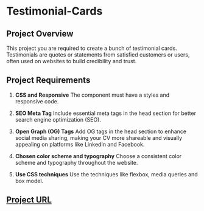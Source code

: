 <h1>Testimonial-Cards</h1>
 
## Project Overview
This project you are required to create a bunch of testimonial cards. Testimonials are quotes or statements from satisfied customers or users, often used on websites to build credibility and trust.

## Project Requirements

1. **CSS and Responsive**
The component must have a styles and responsive code.

2. **SEO Meta Tag**
Include essential meta tags in the head section for better search engine optimization (SEO).

3. **Open Graph (OG) Tags** 
Add OG tags in the head section to enhance social media sharing, making your CV more shareable and visually appealing on platforms like LinkedIn and Facebook.

5. **Chosen color scheme and typography** 
Choose a consistent color scheme and typography throughout the website.

6. **Use CSS techniques**
Use the techniques like flexbox, media queries and box model.

## [Project URL](https://github.com/Alcarin22/Testimonial-Cards)
